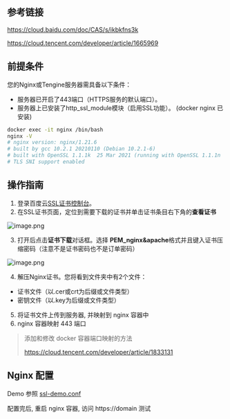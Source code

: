 ## 参考链接

https://cloud.baidu.com/doc/CAS/s/ikbkfns3k

https://cloud.tencent.com/developer/article/1665969

## 前提条件

您的Nginx或Tengine服务器需具备以下条件：

- 服务器已开启了443端口（HTTPS服务的默认端口）。
- 服务器上已安装了http_ssl_module模块（启用SSL功能）。 (docker nginx 已安装)

```bash
docker exec -it nginx /bin/bash
nginx -V
# nginx version: nginx/1.21.6
# built by gcc 10.2.1 20210110 (Debian 10.2.1-6) 
# built with OpenSSL 1.1.1k  25 Mar 2021 (running with OpenSSL 1.1.1n  15 Mar 2022)
# TLS SNI support enabled
```

## 操作指南

1. 登录百度云[SSL证书控制台](https://console.bce.baidu.com/cas/)。
2. 在SSL证书页面，定位到需要下载的证书并单击证书条目右下角的**查看证书**

![image.png](https://bce.bdstatic.com/doc/bce-doc/CAS/image_50be75d.png)

3. 打开后点击**证书下载**对话框。选择 **PEM_nginx&apache**格式并且键入证书压缩密码（注意不是证书密码也不是订单密码）

![image.png](https://bce.bdstatic.com/doc/bce-doc/CAS/image_c3cfb1b.png)

4. 解压Nginx证书。您将看到文件夹中有2个文件：

- 证书文件（以.cer或crt为后缀或文件类型）
- 密钥文件（以.key为后缀或文件类型）

5. 将证书文件上传到服务器, 并映射到 nginx 容器中
6. nginx 容器映射 443 端口

> 添加和修改 docker 容器端口映射的方法
>
> https://cloud.tencent.com/developer/article/1833131

## Nginx 配置

Demo 参照 [ssl-demo.conf](.ssl-demo.conf)

配置完后, 重启 nginx 容器, 访问 https://domain 测试
